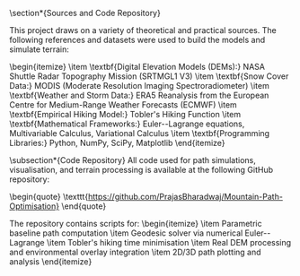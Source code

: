 \section*{Sources and Code Repository}

This project draws on a variety of theoretical and practical sources. The following references and datasets were used to build the models and simulate terrain:

\begin{itemize}
    \item \textbf{Digital Elevation Models (DEMs):} NASA Shuttle Radar Topography Mission (SRTMGL1 V3)
    \item \textbf{Snow Cover Data:} MODIS (Moderate Resolution Imaging Spectroradiometer)
    \item \textbf{Weather and Storm Data:} ERA5 Reanalysis from the European Centre for Medium-Range Weather Forecasts (ECMWF)
    \item \textbf{Empirical Hiking Model:} Tobler's Hiking Function
    \item \textbf{Mathematical Frameworks:} Euler--Lagrange equations, Multivariable Calculus, Variational Calculus
    \item \textbf{Programming Libraries:} Python, NumPy, SciPy, Matplotlib
\end{itemize}

\subsection*{Code Repository}
All code used for path simulations, visualisation, and terrain processing is available at the following GitHub repository:

\begin{quote}
\texttt{https://github.com/PrajasBharadwaj/Mountain-Path-Optimisation}
\end{quote}

The repository contains scripts for:
\begin{itemize}
    \item Parametric baseline path computation
    \item Geodesic solver via numerical Euler--Lagrange
    \item Tobler's hiking time minimisation
    \item Real DEM processing and environmental overlay integration
    \item 2D/3D path plotting and analysis
\end{itemize}
